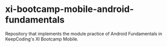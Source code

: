 # xi-bootcamp-mobile-android-fundamentals
Repository that implements the module practice of Android Fundamentals in KeepCoding's XI Bootcamp Mobile.
